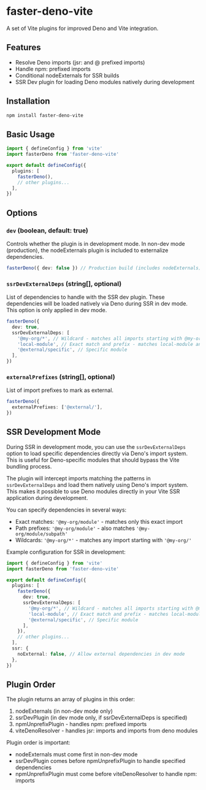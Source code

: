 # faster-deno-vite

A set of Vite plugins for improved Deno and Vite integration.

## Features

- Resolve Deno imports (jsr: and @ prefixed imports)
- Handle npm: prefixed imports
- Conditional nodeExternals for SSR builds
- SSR Dev plugin for loading Deno modules natively during development

## Installation

```bash
npm install faster-deno-vite
```

## Basic Usage

```ts
import { defineConfig } from 'vite'
import fasterDeno from 'faster-deno-vite'

export default defineConfig({
  plugins: [
    fasterDeno(),
    // other plugins...
  ],
})
```

## Options

### `dev` (boolean, default: true)

Controls whether the plugin is in development mode. In non-dev mode
(production), the nodeExternals plugin is included to externalize dependencies.

```ts
fasterDeno({ dev: false }) // Production build (includes nodeExternals)
```

### `ssrDevExternalDeps` (string[], optional)

List of dependencies to handle with the SSR dev plugin. These dependencies will
be loaded natively via Deno during SSR in dev mode. This option is only applied
in dev mode.

```ts
fasterDeno({
  dev: true,
  ssrDevExternalDeps: [
    '@my-org/*', // Wildcard - matches all imports starting with @my-org/
    'local-module', // Exact match and prefix - matches local-module and local-module/subpath
    '@external/specific', // Specific module
  ],
})
```

### `externalPrefixes` (string[], optional)

List of import prefixes to mark as external.

```ts
fasterDeno({
  externalPrefixes: ['@external/'],
})
```

## SSR Development Mode

During SSR in development mode, you can use the `ssrDevExternalDeps` option to
load specific dependencies directly via Deno's import system. This is useful for
Deno-specific modules that should bypass the Vite bundling process.

The plugin will intercept imports matching the patterns in `ssrDevExternalDeps`
and load them natively using Deno's import system. This makes it possible to use
Deno modules directly in your Vite SSR application during development.

You can specify dependencies in several ways:

- Exact matches: `'@my-org/module'` - matches only this exact import
- Path prefixes: `'@my-org/module'` - also matches `'@my-org/module/subpath'`
- Wildcards: `'@my-org/*'` - matches any import starting with `'@my-org/'`

Example configuration for SSR in development:

```ts
import { defineConfig } from 'vite'
import fasterDeno from 'faster-deno-vite'

export default defineConfig({
  plugins: [
    fasterDeno({
      dev: true,
      ssrDevExternalDeps: [
        '@my-org/*', // Wildcard - matches all imports starting with @my-org/
        'local-module', // Exact match and prefix - matches local-module and local-module/subpath
        '@external/specific', // Specific module
      ],
    }),
    // other plugins...
  ],
  ssr: {
    noExternal: false, // Allow external dependencies in dev mode
  },
})
```

## Plugin Order

The plugin returns an array of plugins in this order:

1. nodeExternals (in non-dev mode only)
2. ssrDevPlugin (in dev mode only, if ssrDevExternalDeps is specified)
3. npmUnprefixPlugin - handles npm: prefixed imports
4. viteDenoResolver - handles jsr: imports and imports from deno modules

Plugin order is important:

- nodeExternals must come first in non-dev mode
- ssrDevPlugin comes before npmUnprefixPlugin to handle specified dependencies
- npmUnprefixPlugin must come before viteDenoResolver to handle npm: imports
